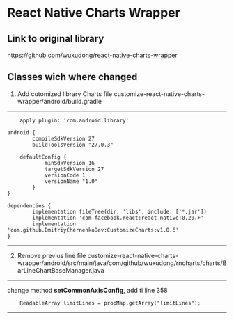 # React Native Charts Wrapper

## Link to original library 

https://github.com/wuxudong/react-native-charts-wrapper

## Classes wich where changed

1. Add cutomized library Charts
file customize-react-native-charts-wrapper/android/build.gradle
-----

        apply plugin: 'com.android.library'

	android {
    		compileSdkVersion 27
    		buildToolsVersion "27.0.3"

    	defaultConfig {
        		minSdkVersion 16
        		targetSdkVersion 27
        		versionCode 1
        		versionName "1.0"
    		}
	}

	dependencies {
    		implementation fileTree(dir: 'libs', include: ['*.jar'])
    		implementation 'com.facebook.react:react-native:0.20.+'
    		implementation 'com.github.DmitriyChernenkoDev:CustomizeCharts:v1.0.6'
	}
            
-----
2. Remove previus line 
file customize-react-native-charts-wrapper/android/src/main/java/com/github/wuxudong/rncharts/charts/BarLineChartBaseManager.java
-----

change method <b>setCommonAxisConfig</b>, add ti line 358

        ReadableArray limitLines = propMap.getArray("limitLines");
    
-----
